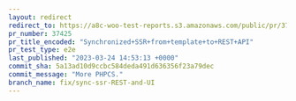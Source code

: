 ```yaml
---
layout: redirect
redirect_to: https://a8c-woo-test-reports.s3.amazonaws.com/public/pr/37425/e2e/index.html
pr_number: 37425
pr_title_encoded: "Synchronized+SSR+from+template+to+REST+API"
pr_test_type: e2e
last_published: "2023-03-24 14:53:13 +0000"
commit_sha: 5a13ad10d9ccbc584deda491d636356f23a79dec
commit_message: "More PHPCS."
branch_name: fix/sync-ssr-REST-and-UI
---
```

